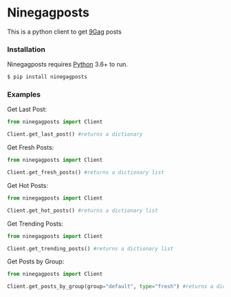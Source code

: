 # Ninegagposts

This is a python client to get [9Gag](https://9gag.com) posts

### Installation

Ninegagposts requires [Python](https://www.python.org/) 3.6+ to run.

```sh
$ pip install ninegagposts
```

### Examples

Get Last Post:
```python
from ninegagposts import Client

Client.get_last_post() #returns a dictionary
```

Get Fresh Posts:
```python
from ninegagposts import Client

Client.get_fresh_posts() #returns a dictionary list
```

Get Hot Posts:
```python
from ninegagposts import Client

Client.get_hot_posts() #returns a dictionary list
```

Get Trending Posts:
```python
from ninegagposts import Client

Client.get_trending_posts() #returns a dictionary list
```

Get Posts by Group:
```python
from ninegagposts import Client

Client.get_posts_by_group(group="default", type="fresh") #returns a dictionary list
```
